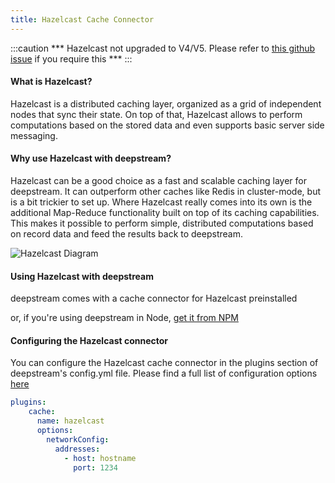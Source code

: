 ```yaml
---
title: Hazelcast Cache Connector
---
```

:::caution
*** Hazelcast not upgraded to V4/V5. Please refer to [this github issue](https://github.com/deepstreamIO/deepstream.io/issues/972) if you require this ***
:::

#### What is Hazelcast?
Hazelcast is a distributed caching layer, organized as a grid of independent nodes that sync their state. On top of that, Hazelcast allows to perform computations based on the stored data and even supports basic server side messaging.

#### Why use Hazelcast with deepstream?
Hazelcast can be a good choice as a fast and scalable caching layer for deepstream. It can outperform other caches like Redis in cluster-mode, but is a bit trickier to set up.
Where Hazelcast really comes into its own is the additional Map-Reduce functionality built on top of its caching capabilities. This makes it possible to perform simple, distributed computations based on record data and feed the results back to deepstream.

![Hazelcast Diagram](/img/tutorials/60-plugins/hazelcast-diagram.png)

#### Using Hazelcast with deepstream
deepstream comes with a cache connector for Hazelcast preinstalled

or, if you're using deepstream in Node, [get it from NPM](https://www.npmjs.com/package/@deepstream/cache-hazelcast)

#### Configuring the Hazelcast connector

You can configure the Hazelcast cache connector in the plugins section of deepstream's config.yml file. Please find a full list of configuration options [here](http://hazelcast.github.io/hazelcast-nodejs-client/api/0.3/docs/modules/_config_.html)
```yaml
plugins:
    cache:
      name: hazelcast
      options:
        networkConfig:
          addresses:
            - host: hostname
              port: 1234

```
